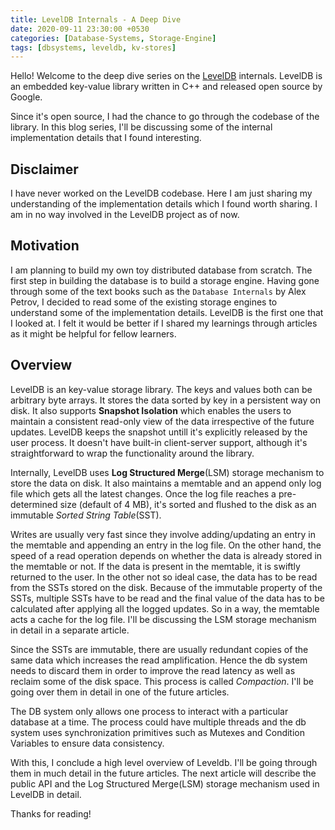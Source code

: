 ```yaml
---
title: LevelDB Internals - A Deep Dive
date: 2020-09-11 23:30:00 +0530
categories: [Database-Systems, Storage-Engine]
tags: [dbsystems, leveldb, kv-stores]
---
```


Hello! Welcome to the deep dive series on the [LevelDB](https://github.com/google/leveldb) internals. LevelDB is an embedded key-value library written in C++ and released open source by Google.

Since it's open source, I had the chance to go through the codebase of the library. In this blog series, I'll be discussing some of the internal implementation details that I found interesting.

## Disclaimer
I have never worked on the LevelDB codebase. Here I am just sharing my understanding of the implementation details which I found worth sharing. I am in no way involved in the LevelDB project as of now.

## Motivation
I am planning to build my own toy distributed database from scratch. The first step in building the database is to build a storage engine. Having gone through some of the text books such as the `Database Internals` by Alex Petrov, I decided to read some of the existing storage engines to understand some of the implementation details. LevelDB is the first one that I looked at. I felt it would be better if I shared my learnings through articles as it might be helpful for fellow learners.

## Overview
LevelDB is an key-value storage library. The keys and values both can be arbitrary byte arrays. It stores the data sorted by key in a persistent way on disk. It also supports **Snapshot Isolation** which enables the users to maintain a consistent read-only view of the data irrespective of the future updates. LevelDB keeps the snapshot untill it's explicitly released by the user process. It doesn't have built-in client-server support, although it's straightforward to wrap the functionality around the library.

Internally, LevelDB uses **Log Structured Merge**(LSM) storage mechanism to store the data on disk. It also maintains a memtable and an append only log file which gets all the latest changes. Once the log file reaches a pre-determined size (default of 4 MB), it's sorted and flushed to the disk as an immutable *Sorted String Table*(SST).

Writes are usually very fast since they involve adding/updating an entry in the memtable and appending an entry in the log file. On the other hand, the speed of a read operation depends on whether the data is already stored in the memtable or not. If the data is present in the memtable, it is swiftly returned to the user. In the other not so ideal case, the data has to be read from the SSTs stored on the disk. Because of the immutable property of the SSTs, multiple SSTs have to be read and the final value of the data has to be calculated after applying all the logged updates. So in a way, the memtable acts a cache for the log file. I'll be discussing the LSM storage mechanism in detail in a separate article.

Since the SSTs are immutable, there are usually redundant copies of the same data which increases the read amplification. Hence the db system needs to discard them in order to improve the read latency as well as reclaim some of the disk space. This process is called *Compaction*. I'll be going over them in detail in one of the future articles.

The DB system only allows one process to interact with a particular database at a time. The process could have multiple threads and the db system uses synchronization primitives such as Mutexes and Condition Variables to ensure data consistency.

With this, I conclude a high level overview of Leveldb. I'll be going through them in much detail in the future articles. The next article will describe the public API and the Log Structured Merge(LSM) storage mechanism used in LevelDB in detail.

Thanks for reading!
